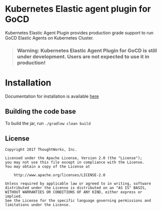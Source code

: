 # Kubernetes Elastic agent plugin for GoCD

Kubernetes Elastic Agent Plugin provides production grade support to run GoCD Elastic Agents on Kubernetes Cluster.

> ### **Warning**: Kubernetes Elastic Agent Plugin for GoCD  is still under development. Users are not expected to use it in production!

# Installation

Documentation for installation is available [here](install.md)

## Building the code base

To build the jar, run `./gradlew clean build`

## License

```plain
Copyright 2017 ThoughtWorks, Inc.

Licensed under the Apache License, Version 2.0 (the "License");
you may not use this file except in compliance with the License.
You may obtain a copy of the License at

    http://www.apache.org/licenses/LICENSE-2.0

Unless required by applicable law or agreed to in writing, software
distributed under the License is distributed on an "AS IS" BASIS,
WITHOUT WARRANTIES OR CONDITIONS OF ANY KIND, either express or implied.
See the License for the specific language governing permissions and
limitations under the License.
```